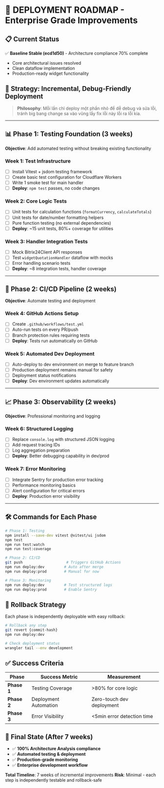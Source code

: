 # 🚀 DEPLOYMENT ROADMAP - Enterprise Grade Improvements

## 📋 Current Status
✅ **Baseline Stable (ecd1d50)** - Architecture compliance 70% complete
- Core architectural issues resolved
- Clean dataflow implementation
- Production-ready widget functionality

## 🎯 Strategy: Incremental, Debug-Friendly Deployment

> **Philosophy**: Mỗi lần chỉ deploy một phần nhỏ để dễ debug và sửa lỗi, tránh big bang change sa vào vũng lầy fix lỗi này lỗi ra lỗi kia.

---

## 📊 Phase 1: Testing Foundation (3 weeks)
**Objective**: Add automated testing without breaking existing functionality

### Week 1: Test Infrastructure
- [ ] Install Vitest + jsdom testing framework
- [ ] Create basic test configuration for Cloudflare Workers
- [ ] Write 1 smoke test for main handler
- [ ] **Deploy**: `npm test` passes, no code changes

### Week 2: Core Logic Tests  
- [ ] Unit tests for calculation functions (`formatCurrency`, `calculateTotals`)
- [ ] Unit tests for date/number formatting helpers
- [ ] Pure function testing (no external dependencies)
- [ ] **Deploy**: ~15 unit tests, 80%+ coverage for utilities

### Week 3: Handler Integration Tests
- [ ] Mock Bitrix24Client API responses
- [ ] Test `widgetQuotationHandler` dataflow with mocks
- [ ] Error handling scenario tests
- [ ] **Deploy**: ~8 integration tests, handler coverage

---

## 🔄 Phase 2: CI/CD Pipeline (2 weeks)
**Objective**: Automate testing and deployment

### Week 4: GitHub Actions Setup
- [ ] Create `.github/workflows/test.yml`
- [ ] Auto-run tests on every PR/push
- [ ] Branch protection rules requiring tests
- [ ] **Deploy**: Tests run automatically on GitHub

### Week 5: Automated Dev Deployment
- [ ] Auto-deploy to dev environment on merge to feature branch
- [ ] Production deployment remains manual for safety
- [ ] Deployment status notifications
- [ ] **Deploy**: Dev environment updates automatically

---

## 📈 Phase 3: Observability (2 weeks)  
**Objective**: Professional monitoring and logging

### Week 6: Structured Logging
- [ ] Replace `console.log` with structured JSON logging
- [ ] Add request tracing IDs
- [ ] Log aggregation preparation
- [ ] **Deploy**: Better debugging capability in dev/prod

### Week 7: Error Monitoring
- [ ] Integrate Sentry for production error tracking  
- [ ] Performance monitoring basics
- [ ] Alert configuration for critical errors
- [ ] **Deploy**: Production error visibility

---

## 🛠️ Commands for Each Phase

```bash
# Phase 1: Testing
npm install --save-dev vitest @vitest/ui jsdom
npm test
npm run test:watch
npm run test:coverage

# Phase 2: CI/CD  
git push                    # Triggers GitHub Actions
npm run deploy:dev         # Auto after merge
npm run deploy:prod        # Manual for now

# Phase 3: Monitoring
npm run deploy:dev         # Test structured logs
npm run deploy:prod        # Enable Sentry
```

## 🔄 Rollback Strategy

Each phase is independently deployable with easy rollback:

```bash
# Rollback any step
git revert {commit-hash}
npm run deploy:dev

# Check deployment status
wrangler tail --env development
```

## ✅ Success Criteria

| Phase | Success Metric | Measurement |
|-------|----------------|-------------|
| **Phase 1** | Testing Coverage | >80% for core logic |
| **Phase 2** | Deployment Automation | Zero-touch dev deployment |
| **Phase 3** | Error Visibility | <5min error detection time |

## 🎯 Final State (After 7 weeks)

- ✅ **100% Architecture Analysis compliance**
- ✅ **Automated testing & deployment**  
- ✅ **Production-grade monitoring**
- ✅ **Enterprise development workflow**

**Total Timeline**: 7 weeks of incremental improvements
**Risk**: Minimal - each step is independently testable and rollback-safe
